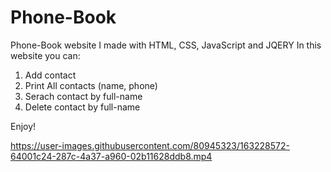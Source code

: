 # Phone-Book
Phone-Book website I made with HTML, CSS, JavaScript and JQERY
In this website you can:
1. Add contact
2. Print All contacts (name, phone)
3. Serach contact by full-name
4. Delete contact by full-name

Enjoy!

https://user-images.githubusercontent.com/80945323/163228572-64001c24-287c-4a37-a960-02b11628ddb8.mp4
